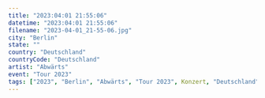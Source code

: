 ```yaml
---
title: "2023:04:01 21:55:06"
datetime: "2023:04:01 21:55:06"
filename: "2023-04-01_21-55-06.jpg"
city: "Berlin"
state: ""
country: "Deutschland"
countryCode: "Deutschland"
artist: "Abwärts"
event: "Tour 2023"
tags: ["2023", "Berlin", "Abwärts", "Tour 2023", Konzert, "Deutschland"]
---
```

